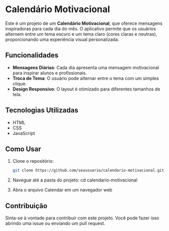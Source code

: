 # Calendário Motivacional

Este é um projeto de um **Calendário Motivacional**, que oferece mensagens inspiradoras para cada dia do mês. 
O aplicativo permite que os usuários alternem entre um tema escuro e um tema claro (cores claras e neutras), proporcionando uma experiência visual personalizada.

## Funcionalidades

- **Mensagens Diárias**: Cada dia apresenta uma mensagem motivacional para inspirar alunos e profissionais.
- **Troca de Tema**: O usuário pode alternar entre o tema com um simples clique.
- **Design Responsivo**: O layout é otimizado para diferentes tamanhos de tela.

## Tecnologias Utilizadas

- HTML
- CSS
- JavaScript

## Como Usar

1. Clone o repositório:
   ```bash
   git clone https://github.com/seuusuario/calendario-motivacional.git
2. Navegue até a pasta do projeto:
cd calendario-motivacional

3. Abra o arquivo Calendar em um navegador web

## Contribuição
Sinta-se à vontade para contribuir com este projeto. Você pode fazer isso abrindo uma issue ou enviando um pull request.
